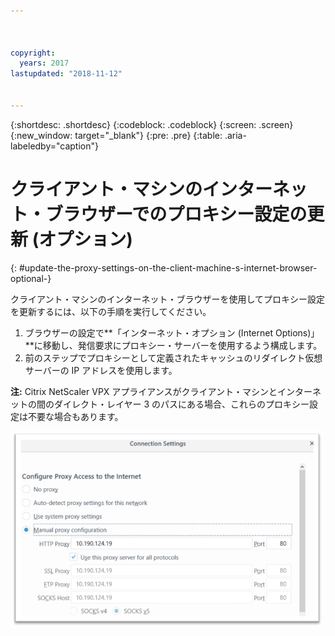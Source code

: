 ```yaml
---



copyright:
  years: 2017
lastupdated: "2018-11-12"


---
```


{:shortdesc: .shortdesc}
{:codeblock: .codeblock}
{:screen: .screen}
{:new_window: target="_blank"}
{:pre: .pre}
{:table: .aria-labeledby="caption"}

# クライアント・マシンのインターネット・ブラウザーでのプロキシー設定の更新 (オプション)
{: #update-the-proxy-settings-on-the-client-machine-s-internet-browser-optional-}

クライアント・マシンのインターネット・ブラウザーを使用してプロキシー設定を更新するには、以下の手順を実行してください。

1. ブラウザーの設定で**「インターネット・オプション (Internet Options)」**に移動し、発信要求にプロキシー・サーバーを使用するよう構成します。 
2. 前のステップでプロキシーとして定義されたキャッシュのリダイレクト仮想サーバーの IP アドレスを使用します。 

**注:** Citrix NetScaler VPX アプライアンスがクライアント・マシンとインターネットの間のダイレクト・レイヤー 3 のパスにある場合、これらのプロキシー設定は不要な場合もあります。

<img src="images/fp17.png" alt="図面" style="width: 500px;"/>
